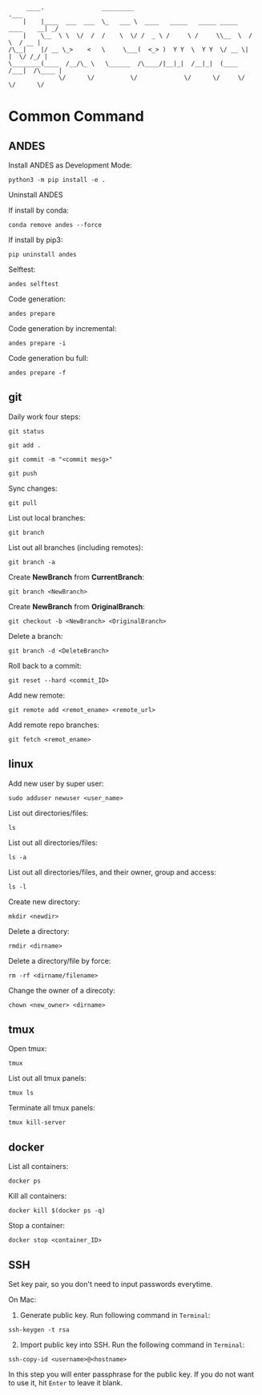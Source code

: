 
```
     ____.                _________                                           .___
    |    |____  ___  ___  \_   ___ \  ____   _____   _____ _____    ____    __| _/
    |    \__  \ \  \/  /  /    \  \/ /  _ \ /     \ /     \\__  \  /    \  / __ | 
/\__|    |/ __ \_>    <   \     \___(  <_> )  Y Y  \  Y Y  \/ __ \|   |  \/ /_/ | 
\________(____  /__/\_ \   \______  /\____/|__|_|  /__|_|  (____  /___|  /\____ | 
              \/      \/          \/             \/      \/     \/     \/      \/ 
```

# Common Command

## ANDES
Install ANDES as Development Mode:
```
python3 -m pip install -e .
```

Uninstall ANDES

If install by conda:
```
conda remove andes --force
```

If install by pip3:
```
pip uninstall andes
```

Selftest:
```
andes selftest
```

Code generation:
```
andes prepare
```


Code generation by incremental:
```
andes prepare -i
```

Code generation bu full:
```
andes prepare -f
```

## git
Daily work four steps:
```
git status
```
```
git add .
```
```
git commit -m "<commit mesg>"
```
```
git push
```

Sync changes:
```
git pull
```

List out local branches:
```
git branch
```

List out all branches (including remotes):
```
git branch -a
```

Create **NewBranch** from **CurrentBranch**:
```
git branch <NewBranch>
```

Create **NewBranch** from **OriginalBranch**:
```
git checkout -b <NewBranch> <OriginalBranch>
```

Delete a branch:
```
git branch -d <DeleteBranch>
```

Roll back to a commit:
```
git reset --hard <commit_ID>
```

Add new remote:
```
git remote add <remot_ename> <remote_url>
```

Add remote repo branches:
```
git fetch <remot_ename>
```

## linux
Add new user by super user:
```
sudo adduser newuser <user_name>
```

List out directories/files:
```
ls
```

List out all directories/files:
```
ls -a
```

List out all directories/files, and their owner, group and access:
```
ls -l
```

Create new directory:
```
mkdir <newdir>
```

Delete a directory:
```
rmdir <dirname>
```

Delete a directory/file by force:
```
rm -rf <dirname/filename>
```

Change the owner of a direcoty:
```
chown <new_owner> <dirname>
```

## tmux
Open tmux:
```
tmux
```

List out all tmux panels:
```
tmux ls
```

Terminate all tmux panels:
```
tmux kill-server
```

## docker
List all containers:
```
docker ps
```

Kill all containers:
```
docker kill $(docker ps -q)
```

Stop a container:
```
docker stop <container_ID>
```

## SSH
Set key pair, so you don't need to input passwords everytime.

On Mac:
1. Generate public key. Run following command in `Terminal`:
```
ssh-keygen -t rsa
```

2. Import public key into SSH. Run the following command in `Terminal`:
```
ssh-copy-id <username>@<hostname>
```
In this step you will enter passphrase for the public key. If you do not want to use it, hit `Enter` to leave it blank.
